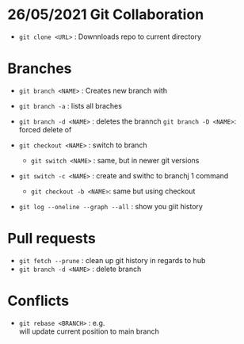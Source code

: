 # 26/05/2021 Git Collaboration
- `git clone <URL>` : Downnloads repo to current directory

# Branches

- `git branch <NAME>` : Creates new branch with <NAME> 
- `git branch -a` : lists all braches
- `git branch -d <NAME>` : deletes the brannch <NAME>
    `git branch -D <NAME>`: forced delete of <NAME>
- `git checkout <NAME>` : switch to branch <NAME>
    - `git switch <NAME>` : same, but in newer git versions

- `git switch -c <NAME>` : create and swithc to branchj 1 command
    - `git checkout -b <NAME>`: same but using checkout

- `git log --oneline --graph --all` : show you giit history

# Pull requests

- `git fetch --prune` : clean up git history in regards to hub
- `git branch -d <NAME>` : delete branch

# Conflicts

- `git rebase <BRANCH>` : e.g. <main> will update current position to main branch

